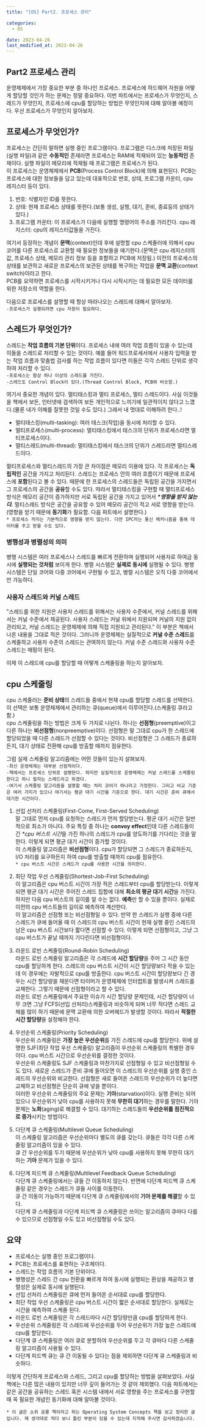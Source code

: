 ```yaml
---
title: "[OS] Part2. 프로세스 관리"

categories:
  - OS

date: 2023-04-26
last_modified_at: 2023-04-26
---
```


## Part2 프로세스 관리  
운영체제에서 가장 중요한 부분 중 하나인 프로세스. 프로세스에 하드웨어 자원을 어떻게 할당할 것인가 하는 문제는 정말 중요하다. 이번 파트에서는 프로세스가 무엇인지, 스레드가 무엇인지, 프로세스에 cpu를 할당하는 방법은 무엇인지에 대해 알아볼 예정이다. 우선 프로세스가 무엇인지 알아보자.

## 프로세스가 무엇인가?  
프로세스는 간단히 말하면 실행 중인 프로그램이다. 프로그램은 디스크에 저장된 파일(실행 파일)과 같은 **수동적인** 존재라면 프로세스는 RAM에 적재되어 있는 **능동적인** 존재이다. 실행 파일이 메모리에 적재될 때 프로그램은 프로세스가 된다.  
이 프로세스는 운영체제에서 **PCB**(Process Control Block)에 의해 표현된다. PCB는 프로세스에 대한 정보들을 담고 있는데 대표적으로 번호, 상태, 프로그램 카운터, cpu 레지스터 등이 있다.  
1. 번호: 식별자인 ID를 뜻한다.
2. 상태: 현재 프로세스 상태를 뜻한다.(보통 생성, 실행, 대기, 준비, 종료등의 상태가 있다.)
3. 프로그램 카운터: 이 프로세스가 다음에 실행할 명령어의 주소를 가리킨다.
cpu 레지스터: cpu의 레지스터값들을 가진다.  

여기서 등장하는 개념이 **문맥**(context)인데 후에 설명할 cpu 스케줄러에 의해서 cpu 코어를 다른 프로세스로 교환할 때 필요한 정보들을 얘기한다.(문맥은 cpu 레지스터의 값, 프로세스 상태, 메모리 관리 정보 등을 포함하고 PCB에 저장됨.) 이전의 프로세스의 상태를 보관하고 새로운 프로세스의 보관된 상태를 복구하는 작업을 **문맥 교환**(context switch)이라고 한다.  
PCB를 요약하면 프로세스를 시작시키거나 다시 시작시키는 데 필요한 모든 데이터를 위한 저장소의 역할을 한다.  

다음으로 프로세스를 설명할 때 항상 따라나오는 스레드에 대해서 알아보자.  
`-프로세스가 실행되려면 cpu 자원이 필요하다.`  

## 스레드가 무엇인가?  
스레드는 **작업 흐름의 기본 단위**이다. 프로세스 내에 여러 작업 흐름이 있을 수 있는데 이들을 스레드로 처리할 수 있는 것이다. 예를 들어 워드프로세서에서 사용자 입력을 받는 작업 흐름과 맞춤법 검사를 하는 작업 흐름이 있다면 이들은 각각 스레드 단위로 생각하여 처리할 수 있다.  
`-프로세스는 항상 하나 이상의 스레드를 가진다.`  
`-스레드도 Control Block이 있다.(Thread Control Block, PCB와 비슷함.)`  

여기서 중요한 개념이 있다. 멀티태스킹과 멀티 프로세스, 멀티 스레드이다. 사실 이것들을 책에서 보든, 인터넷에 검색하여 보든 개인적으로 느끼기에 일관적이지 않다고 느꼈다.(물론 내가 이해를 잘못한 것일 수도 있다.) 그래서 내 멋대로 이해하려 한다..!  
+ 멀티태스킹(multi-tasking): 여러 태스크(작업)을 동시에 처리할 수 있다.  
+ 멀티프로세스(multi-process): 멀티태스킹에서 태스크의 단위가 프로세스라면 멀티프로세스이다.  
+ 멀티스레드(multi-thread): 멀티태스킹에서 태스크의 단위가 스레드라면 멀티스레드이다.  

멀티프로세스와 멀티스레드의 가장 큰 차이점은 메모리 이용에 있다. 각 프로세스는 **독립적인** 공간을 가지고 처리된다. 스레드는 프로세스 안의 여러 흐름이기 때문에 프로세스에 **포함**된다고 볼 수 있다. 때문에 한 프로세스의 스레드들은 독립된 공간을 가지면서 그 프로세스의 공간을 **공유**할 수도 있다. 따라서 멀티태스킹을 구현할 때 멀티프로세스 방식은 메모리 공간이 증가하지만 서로 독립된 공간을 가지고 있어서 ***\*영향을 받지 않는다.*** 멀티스레드 방식은 공간을 공유할 수 있어 메모리 공간이 적고 서로 영향을 받는다.(영향을 받기 때문에 **동기화**가 필요함. 다음 파트에서 설명한다.)  
`* 프로세스 끼리는 기본적으로 영향을 받지 않는다. 다만 IPC라는 통신 메커니즘을 통해 데이터를 주고 받을 수도 있다.`  

### 병행성과 병렬성의 의미  
병행 시스템은 여러 프로세스나 스레드를 빠르게 전환하며 실행되어 사용자로 하여금 동시에 **실행되는 것처럼** 보이게 한다. 병렬 시스템은 **실제로 동시에** 실행될 수 있다. 병행 시스템은 단일 코어와 다중 코어에서 구현될 수 있고, 병렬 시스템은 오직 다중 코어에서만 가능하다.  
### 사용자 스레드와 커널 스레드  
"스레드를 위한 지원은 사용자 스레드를 위해서는 사용자 수준에서, 커널 스레드를 위해서는 커널 수준에서 제공된다. 사용자 스레드는 커널 위에서 지원되며 커널의 지원 없이 관리되고, 커널 스레드는 운영체제에 의해 직접 지원되고 관리된다." 이 부분은 책에서 나온 내용을 그대로 적은 것이다. 그러니까 운영체제는 실질적으로 **커널 수준 스레드**를 스케줄하고 사용자 수준의 스레드는 관여하지 않는다. 커널 수준 스레드와 사용자 수준 스레드는 매핑이 된다.  

이제 이 스레드에 cpu를 할당할 때 어떻게 스케줄링을 하는지 알아보자.  

## cpu 스케줄링  
cpu 스케줄러는 **준비 상태**의 스레드들 중에서 현재 cpu를 할당할 스레드를 선택한다. 이 선택은 보통 운영체제에서 관리하는 큐(queue)에서 이루어진다.(스케줄링 큐라고 함.)  
cpu 스케줄링을 하는 방법은 크게 두 가지로 나뉜다. 하나는 **선점형**(preemptive)이고 다른 하나는 **비선점형**(nonpreemptive)이다. 선점형은 말 그대로 cpu가 한 스레드에 할당되었을 때 다른 스레드가 선점할 수 있다는 것이다. 비선점형은 그 스레드가 종료하든지, 대기 상태로 전환해 cpu를 방출할 때까지 점유한다.  

그럼 실제 스케줄링 알고리즘에는 어떤 것들이 있는지 살펴보자.  
`-최신 운영체제는 대부분 선점적이다.`  
`-책에서는 프로세스 단위로 설명한다. 하지만 실질적으로 운영체제는 커널 스레드를 스케줄링한다고 하니 필자는 스레드라고 하겠다.`  
`-여기서 스케줄링 알고리즘을 설명할 때는 처리 코어가 하나라고 가정한다. 그리고 비교 기준은 여러 가지가 있으나 여기서는 평균 대기 시간을 기준으로 한다. 대기 시간은 준비 큐에서 대기한 시간이다.`  

1. 선입 선처리 스케줄링(First-Come, First-Served Scheduling)  
말 그대로 먼저 cpu를 요청하는 스레드가 먼저 할당받는다. 평균 대기 시간은 일반적으로 최소가 아니다. 주요 특징 중 하나는 **convoy effect**인데 다른 스레드들이 긴 *\*cpu 버스트 시간*을 가진 하나의 스레드가 cpu를 양도하기를 기다리는 것을 말한다. 이렇게 되면 평균 대기 시간이 증가할 것이다.  
이 스케줄링 알고리즘은 **비선점형**이다. cpu가 할당되면 그 스레드가 종료하든지, I/O 처리를 요구하든지 하여 cpu를 방출할 때까지 cpu를 점유한다.  
`* cpu 버스트 시간은 스레드가 cpu를 사용한 시간을 의미한다.`

2. 최단 작업 우선 스케줄링(Shortest-Job-First Scheduling)  
이 알고리즘은 cpu 버스트 시간이 가장 적은 스레드부터 cpu를 할당받는다. 이렇게 되면 평균 대기 시간은 주어진 스레드 집합에 대해 **최소의 평균 대기 시간**을 가진다. 하지만 다음 cpu 버스트의 길이를 알 수는 없다. **예측**만 할 수 있을 뿐이다. 실제로 이전의 cpu 버스트들의 길이로 예측하여 계산한다.  
이 알고리즘은 선점형 또는 비선점형일 수 있다. 만약 한 스레드가 실행 중에 다른 스레드가 큐에 들어올 때 이 스레드의 cpu 버스트 시간이 현재 실행 중인 스레드의 남은 cpu 버스트 시간보다 짧다면 선점할 수 있다. 이렇게 되면 선점형이고, 그냥 그 cpu 버스트가 끝날 때까지 기다린다면 비선점형이다.  

3. 라운드 로빈 스케줄링(Round-Robin Scheduling)  
라운드 로빈 스케줄링 알고리즘은 각 스레드에 **시간 할당량**을 주어 그 시간 동안 cpu를 할당하게 한다. 스레드의 cpu 버스트 시간이 시간 할당량보다 작을 수 있는데 이 경우에는 자발적으로 cpu를 방출한다. cpu 버스트 시간이 할당량보다 긴 경우는 시간 할당량을 채운다면 타이머가 운영체제에 인터럽트를 발생시켜 스레드를 교체한다. 그렇기 때문에 선점형이라고 할 수 있다.  
라운드 로빈 스케줄링에서 주요한 이슈가 시간 할당량 문제인데, 시간 할당량이 너무 크면 그냥 FCFS(선입 선처리)스케줄링과 비슷하게 되며 너무 적다면 스레드 교체를 많이 하기 때문에 문맥 교환에 의한 오버헤드가 발생할 것이다. 따라서 **적절한 시간 할당량**을 설정해야 한다.  

4. 우선순위 스케줄링(Priority Scheduling)  
우선순위 스케줄링은 **가장 높은 우선순위**를 가진 스레드에 cpu를 할당한다. 위에 설명한 SJF(최단 작업 우선 스케줄링) 알고리즘이 우선순위 스케줄링의 특별한 경우이다. cpu 버스트 시간으로 우선순위를 결정한 것이다.  
우선순위 스케줄링도 SJF 스케줄링과 마찬가지로 선점형일 수 있고 비선점형일 수도 있다. 새로운 스레드가 준비 큐에 들어오면 이 스레드의 우선순위를 실행 중인 스레드의 우선순위와 비교한다. 선점형은 새로 들어온 스레드의 우선순위가 더 높다면 교체하고 비선점형은 단순히 큐에 넣을 뿐이다.  
이러한 우선순위 스케줄링의 주요 문제는 **기아**(starvation)이다. 실행 준비는 되어 있으나 우선순위가 낮아 cpu를 사용하지 못해 **무한히 대기**하는 경우를 말한다. 기아 문제는 **노화**(aging)로 해결할 수 있다. 대기하는 스레드들의 **우선순위를 점진적으로 증가**시키는 방법이다.  

5. 다단계 큐 스케줄링(Multilevel Queue Scheduling)  
이 스케줄링 알고리즘은 우선순위마다 별도의 큐를 갖는다. 큐들은 각각 다른 스케줄링 알고리즘이 있을 수 있다.  
큐 간 우선순위를 두기 때문에 우선순위가 낮아 cpu를 사용하지 못해 무한히 대기하는 **기아** 문제가 있을 수 있다.

6. 다단계 피드백 큐 스케줄링(Multilevel Feedback Queue Scheduling)  
다단계 큐 스케줄링에서는 큐들 간 이동하지 않는다. 반면에 다단계 피드백 큐 스케줄링 같은 경우는 스레드가 큐들 사이를 이동한다.  
큐 간 이동이 가능하기 때문에 다단계 큐 스케줄링에서의 **기아 문제를 해결**할 수 있다.  
다단계 큐 스케줄링과 다단계 피드백 큐 스케줄링은 쓰이는 알고리즘이 큐마다 다를 수 있으므로 선점형일 수도 있고 비선점형일 수도 있다.  

## 요약  
+ 프로세스는 실행 중인 프로그램이다.
+ PCB는 프로세스를 표현하는 구조체이다.
+ 스레드는 작업 흐름의 기본 단위이다.
+ 병행성은 스레드 간 cpu 전환을 빠르게 하여 동시에 실행되는 환상을 제공하고 병렬성은 실제로 동시에 실행된다.
+ 선입 선처리 스케줄링은 큐에 먼저 들어온 순서대로 cpu를 할당한다.
+ 최단 작업 우선 스케줄링은 cpu 버스트 시간이 짧은 순서대로 할당한다. 실제로는 시간을 예측하여 스케줄 된다.
+ 라운드 로빈 스케줄링은 각 스레드마다 시간 할당량만큼 cpu를 할당하게 한다.
+ 우선순위 스케줄링은 각 스레드에 우선순위를 두어 우선순위가 가장 높은 스레드에 cpu를 할당한다.
+ 다단계 큐 스케줄링은 여러 큐로 분할하여 우선순위를 두고 각 큐마다 다른 스케줄링 알고리즘이 사용될 수 있다.
+ 다단계 피드백 큐는 큐 간 이동될 수 있다는 점을 제외하면 다단계 큐 스케줄링과 비슷하다.  

이렇게 간단하게 프로세스와 스레드, 그리고 cpu를 할당하는 방법을 살펴보았다. 사실 책에는 다른 많은 내용이 있지만 너무 깊이 들어가는 것 같아 제외했다. 다음 파트에서는 같은 공간을 공유하는 스레드 혹은 시스템 내에서 서로 영향을 주는 프로세스를 구현할 때 꼭 필요한 개념인 동기화에 대해 알아볼 것이다.  

`* 이 글은 소위 공룡 책이라고 하는 Operating System Concepts 책을 보고 정리한 글입니다. 제 생각대로 적다 보니 틀린 부분이 있을 수 있는데 지적해 주시면 감사하겠습니다.`